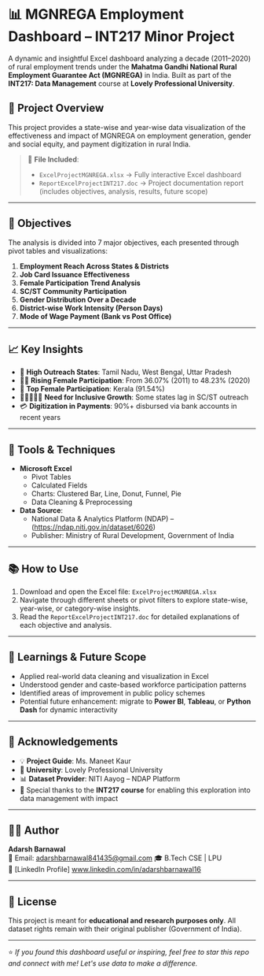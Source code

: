 # 📊 MGNREGA Employment Dashboard – INT217 Minor Project

A dynamic and insightful Excel dashboard analyzing a decade (2011–2020) of rural employment trends under the **Mahatma Gandhi National Rural Employment Guarantee Act (MGNREGA)** in India. Built as part of the **INT217: Data Management** course at **Lovely Professional University**.

## 📌 Project Overview

This project provides a state-wise and year-wise data visualization of the effectiveness and impact of MGNREGA on employment generation, gender and social equity, and payment digitization in rural India.

> 📂 **File Included**:  
> - `ExcelProjectMGNREGA.xlsx` → Fully interactive Excel dashboard  
> - `ReportExcelProjectINT217.doc` → Project documentation report (includes objectives, analysis, results, future scope)

---

## 🎯 Objectives

The analysis is divided into 7 major objectives, each presented through pivot tables and visualizations:

1. **Employment Reach Across States & Districts**
2. **Job Card Issuance Effectiveness**
3. **Female Participation Trend Analysis**
4. **SC/ST Community Participation**
5. **Gender Distribution Over a Decade**
6. **District-wise Work Intensity (Person Days)**
7. **Mode of Wage Payment (Bank vs Post Office)**

---

## 📈 Key Insights

- 📍 **High Outreach States**: Tamil Nadu, West Bengal, Uttar Pradesh
- 👩‍🌾 **Rising Female Participation**: From 36.07% (2011) to 48.23% (2020)
- 👥 **Top Female Participation**: Kerala (91.54%)
- 🧑🏽‍🤝‍🧑🏾 **Need for Inclusive Growth**: Some states lag in SC/ST outreach
- 💳 **Digitization in Payments**: 90%+ disbursed via bank accounts in recent years

---

## 🧰 Tools & Techniques

- **Microsoft Excel**
  - Pivot Tables
  - Calculated Fields
  - Charts: Clustered Bar, Line, Donut, Funnel, Pie
  - Data Cleaning & Preprocessing
- **Data Source**:  
  - National Data & Analytics Platform (NDAP) – (https://ndap.niti.gov.in/dataset/6026)
  - Publisher: Ministry of Rural Development, Government of India

---

## 📚 How to Use

1. Download and open the Excel file: `ExcelProjectMGNREGA.xlsx`
2. Navigate through different sheets or pivot filters to explore state-wise, year-wise, or category-wise insights.
3. Read the `ReportExcelProjectINT217.doc` for detailed explanations of each objective and analysis.

---

## 🧠 Learnings & Future Scope

- Applied real-world data cleaning and visualization in Excel
- Understood gender and caste-based workforce participation patterns
- Identified areas of improvement in public policy schemes
- Potential future enhancement: migrate to **Power BI**, **Tableau**, or **Python Dash** for dynamic interactivity

---

## 🙌 Acknowledgements

- 💡 **Project Guide**: Ms. Maneet Kaur  
- 🏫 **University**: Lovely Professional University  
- 📊 **Dataset Provider**: NITI Aayog – NDAP Platform  
- 📘 Special thanks to the **INT217 course** for enabling this exploration into data management with impact

---

## 👨‍💻 Author

**Adarsh Barnawal**  
📧 Email: adarshbarnawal841435@gmail.com
🎓 B.Tech CSE | LPU  
🔗 [LinkedIn Profile] www.linkedin.com/in/adarshbarnawal16

---

## 📜 License

This project is meant for **educational and research purposes only**. All dataset rights remain with their original publisher (Government of India).

---

⭐️ *If you found this dashboard useful or inspiring, feel free to star this repo and connect with me! Let's use data to make a difference.*


